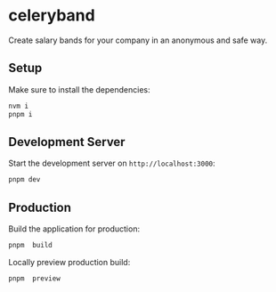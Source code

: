 # celeryband

Create salary bands for your company in an anonymous and safe way.

## Setup

Make sure to install the dependencies:

```bash
nvm i
pnpm i
```

## Development Server

Start the development server on `http://localhost:3000`:

```bash
pnpm dev
```

## Production

Build the application for production:

```bash
pnpm  build
```

Locally preview production build:

```bash
pnpm  preview

```